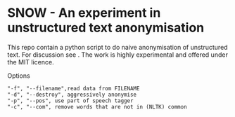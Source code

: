 # SNOW - An experiment in unstructured text anonymisation
 
 This repo contain a python script to do naive anonymisation of unstructured text.
 For discussion see [](). The work is highly experimental and offered under the MIT licence. 

Options

```
"-f", "--filename",read data from FILENAME
"-d", "--destroy", aggressively anonymise
"-p", "--pos", use part of speech tagger
"-c", "--com", remove words that are not in (NLTK) common
```